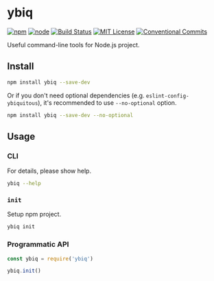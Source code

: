 # ybiq

[![npm](https://img.shields.io/npm/v/ybiq.svg)](https://www.npmjs.com/package/ybiq)
[![node](https://img.shields.io/node/v/ybiq.svg)](https://github.com/ybiquitous/ybiq)
[![Build Status](https://travis-ci.org/ybiquitous/ybiq.svg?branch=master)](https://travis-ci.org/ybiquitous/ybiq)
[![MIT License](https://img.shields.io/github/license/mashape/apistatus.svg)](LICENSE)
[![Conventional Commits](https://img.shields.io/badge/Conventional%20Commits-1.0.0-yellow.svg)](https://conventionalcommits.org)

Useful command-line tools for Node.js project.

## Install

```sh
npm install ybiq --save-dev
```

Or if you don't need optional dependencies (e.g. `eslint-config-ybiquitous`),
it's recommended to use `--no-optional` option.

```sh
npm install ybiq --save-dev --no-optional
```

## Usage

### CLI

For details, please show help.

```sh
ybiq --help
```

### `init`

Setup npm project.

```sh
ybiq init
```

### Programmatic API

```js
const ybiq = require('ybiq')

ybiq.init()
```
